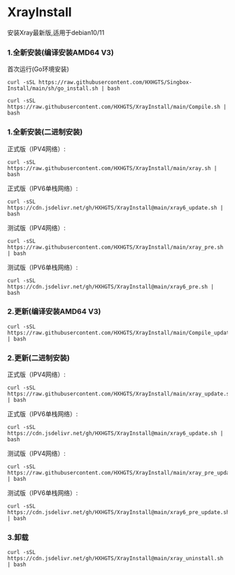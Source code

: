 # XrayInstall

安装Xray最新版,适用于debian10/11

### 1.全新安装(编译安装AMD64 V3)

首次运行(Go环境安装)

```
curl -sSL https://raw.githubusercontent.com/HXHGTS/Singbox-Install/main/sh/go_install.sh | bash
```

```
curl -sSL https://raw.githubusercontent.com/HXHGTS/XrayInstall/main/Compile.sh | bash
```

### 1.全新安装(二进制安装)

正式版（IPV4网络）:

```
curl -sSL https://raw.githubusercontent.com/HXHGTS/XrayInstall/main/xray.sh | bash
```

正式版（IPV6单栈网络）:

```
curl -sSL https://cdn.jsdelivr.net/gh/HXHGTS/XrayInstall@main/xray6_update.sh | bash
```

测试版（IPV4网络）:

```
curl -sSL https://raw.githubusercontent.com/HXHGTS/XrayInstall/main/xray_pre.sh | bash
```

测试版（IPV6单栈网络）:

```
curl -sSL https://cdn.jsdelivr.net/gh/HXHGTS/XrayInstall@main/xray6_pre.sh | bash
```

### 2.更新(编译安装AMD64 V3)

```
curl -sSL https://raw.githubusercontent.com/HXHGTS/XrayInstall/main/Compile_update.sh | bash
```

### 2.更新(二进制安装)

正式版（IPV4网络）:

```
curl -sSL https://raw.githubusercontent.com/HXHGTS/XrayInstall/main/xray_update.sh | bash
```

正式版（IPV6单栈网络）:

```
curl -sSL https://cdn.jsdelivr.net/gh/HXHGTS/XrayInstall@main/xray6_update.sh | bash
```

测试版（IPV4网络）:

```
curl -sSL https://raw.githubusercontent.com/HXHGTS/XrayInstall/main/xray_pre_update.sh | bash
```

测试版（IPV6单栈网络）:

```
curl -sSL https://cdn.jsdelivr.net/gh/HXHGTS/XrayInstall@main/xray6_pre_update.sh | bash
```

### 3.卸载

```
curl -sSL https://cdn.jsdelivr.net/gh/HXHGTS/XrayInstall@main/xray_uninstall.sh | bash
```
